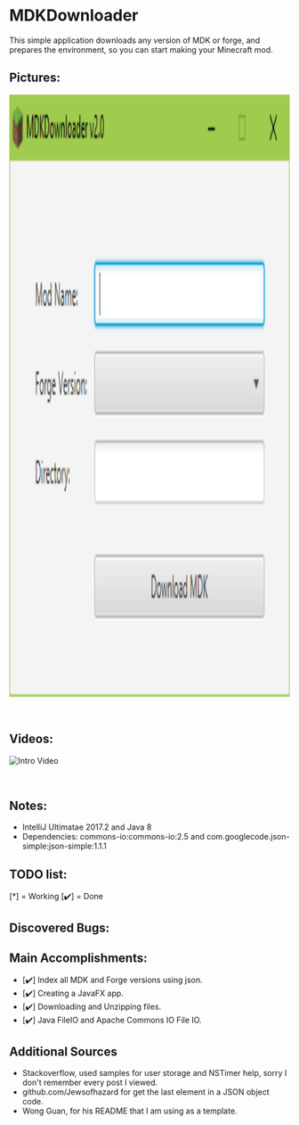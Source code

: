# MDKDownloader
This simple application downloads any version of MDK or forge, and prepares the environment, so you can start making your Minecraft mod.

## Pictures:
<p>
<img src='https://raw.githubusercontent.com/TylerJaacks/MDKDownloader/master/media/screenshot.png' title='Intro Video' width='1920' height='1080' alt='Intro Video' />
</p><br>

## Videos:
<p>
<img src='https://github.com/TylerJaacks/MDKDownloader/blob/master/media/demo.gif?raw=true' title='Intro Video' width='412' height='236' alt='Intro Video' />
</p><br>

## Notes:
- IntelliJ Ultimatae 2017.2 and Java 8
- Dependencies: commons-io:commons-io:2.5 and com.googlecode.json-simple:json-simple:1.1.1

## TODO list:

[*] = Working [✔️] = Done

## Discovered Bugs:

## Main Accomplishments:
- [✔️] Index all MDK and Forge versions using json.
- [✔️] Creating a JavaFX app.
- [✔️] Downloading and Unzipping files.
- [✔️] Java FileIO and Apache Commons IO File IO.

## Additional Sources
- Stackoverflow, used samples for user storage and NSTimer help, sorry I don't remember every post I viewed.
- github.com/Jewsofhazard for get the last element in a JSON object code.
- Wong Guan, for his README that I am using as a template.
